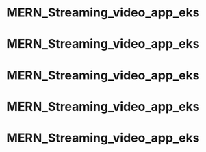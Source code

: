 # MERN_Streaming_video_app_eks
# MERN_Streaming_video_app_eks
# MERN_Streaming_video_app_eks
# MERN_Streaming_video_app_eks
# MERN_Streaming_video_app_eks
